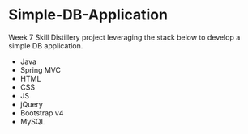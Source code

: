 # Simple-DB-Application
Week 7 Skill Distillery project leveraging the stack below to develop a simple DB application.

- Java
- Spring MVC
- HTML
- CSS
- JS
- jQuery
- Bootstrap v4
- MySQL
